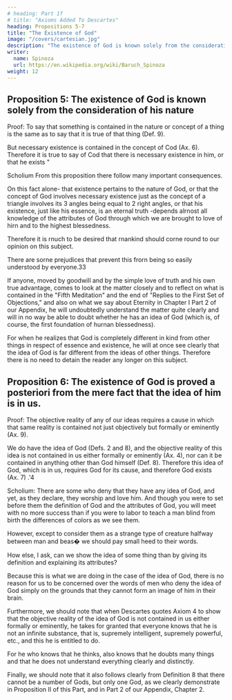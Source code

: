 ```yaml
---
# heading: Part 1f
# title: "Axioms Added To Descartes"
heading: Propositions 5-7
title: "The Existence of God"
image: "/covers/cartesian.jpg"
description: "The existence of God is known solely from the consideration of his nature"
writer:
  name: Spinoza
  url: https://en.wikipedia.org/wiki/Baruch_Spinoza
weight: 12
---
```



## Proposition 5: The existence of God is known solely from the consideration of his nature

Proof: To say that something is contained in the nature or concept of a thing is the same as to say that it is true of that thing (Def. 9). 

But necessary existence is contained in the concept of Cod (Ax. 6). Therefore it is true to say of Cod that there is necessary existence in him, or that he exists "

Scholium From this proposition there follow many important consequences. 

On this fact alone- that existence pertains to the nature of God, or that the concept of God involves necessary existence just as the concept of a triangle involves its 3 angles being equal to 2 right angles, or that his existence, just like his essence, is an eternal truth -depends alrnost all knowledge of the attributes of God through which we are brought to love of hirn and to the highest blessedness. 

Therefore it is rnuch to be desired that rnankind should corne round to our opinion on this subject.
<!-- 31 This IS something everyone discovers In hnnself, insofar as he IS a thmkmg thmg. -->

<!-- 32 [ef. Med5, 43-46 (AT7, 65-69); E1PllDeml; KVlIlIl-2 ] 
1 34 Principles of Cartesian Philosophy -->

There are sorne prejudices that prevent this frorn being so easily understood by everyone.33 

If anyone, moved by goodwill and by the simple love of truth and his own true advantage, comes to look at the matter closely and to reflect on what is contained in the "Fifth Meditation" and the end of "Replies to the First Set of Objections," and also on what we say about Eternity in Chapter I Part 2 of our Appendix, he will undoubtedly understand the matter quite clearly and will in no way be able to doubt whether he has an idea of God (which is, of course, the first foundation of hurnan blessedness). 

For when he realizes that God is completely different in kind from other things in respect of essence and existence, he will at once see clearly that the idea of God is far different from the ideas of other things. Therefore there is no need to detain the reader any longer on this subject.


## Proposition 6: The existence of God is proved a posteriori from the mere fact that the idea of him is in us.

Proof: The objective reality of any of our ideas requires a cause in which that same reality is contained not just objectively but formally or eminently (Ax. 9).

We do have the idea of God (Defs. 2 and 8), and the objective reality of this idea is not contained in us either formally or eminently (Ax. 4), nor can it be contained in anything other than God himself (Def. 8). Therefore this idea of God, which is in us, requires God for its cause, and therefore God exists (Ax. 7) .'4

Scholium: There are some who deny that they have any idea of God, and yet, as they declare, they worship and love him. And though you were to set before them the definition of God and the attributes of God, you will meet with no more success than if you were to labor to teach a man blind from birth the differences of colors as we see them.

However, except to consider them as a strange type of creature halfway between man and beas� we should pay small heed to their words.

How else, I ask, can we show the idea of some thing than by giving its definition and explaining its attributes? 

Because this is what we are doing in the case of the idea of God, there is no reason for us to be concerned over the words of men who deny the idea of God simply on the grounds that they cannot form an image of him in their brain. 

<!-- 33 Read Principia Part 1 Art 16.
34 [ef. Med3, 28-31 (AT7, 41J..-45) J 
Part 1, Proposition 7 13 5 -->

Furthermore, we should note that when Descartes quotes Axiom 4 to show that the objective reality of the idea of God is not contained in us either formally or eminently, he takes for granted that everyone knows that he is not an infinite substance, that is, supremely intelligent, supremely powerful, etc., and this he is entitled to do. 

For he who knows that he thinks, also knows that he doubts many things and that he does not understand everything clearly and distinctly.

Finally, we should note that it also follows clearly from Definition 8 that there cannot be a number of Gods, but only one God, as we clearly demonstrate in
Proposition II of this Part, and in Part 2 of our Appendix, Chapter 2.

